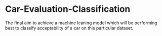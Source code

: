 # Car-Evaluation-Classification
The final aim to achieve a machine leaning model which will be performing best to classify acceptability of a car on this particular dataset.
